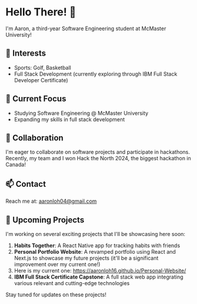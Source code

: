 # Hello There! 👋

I'm Aaron, a third-year Software Engineering student at McMaster University!

## 👀 Interests
- Sports: Golf, Basketball
- Full Stack Development (currently exploring through IBM Full Stack Developer Certificate)

## 🌱 Current Focus
- Studying Software Engineering @ McMaster University
- Expanding my skills in full stack development

## 💞️ Collaboration
I'm eager to collaborate on software projects and participate in hackathons. Recently, my team and I won Hack the North 2024, the biggest hackathon in Canada!

## 📫 Contact
Reach me at: aaronloh04@gmail.com

## 🚀 Upcoming Projects
I'm working on several exciting projects that I'll be showcasing here soon:

1. **Habits Together**: A React Native app for tracking habits with friends
2. **Personal Portfolio Website**: A revamped portfolio using React and Next.js to showcase my future projects (it'll be a significant improvement over my current one!)
3. Here is my current one: https://aaronloh16.github.io/Personal-Website/
4. **IBM Full Stack Certificate Capstone**: A full stack web app integrating various relevant and cutting-edge technologies

Stay tuned for updates on these projects!
